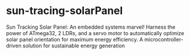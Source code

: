 # sun-tracing-solarPanel
Sun Tracking Solar Panel: An embedded systems marvel! Harness the power of ATmega32, 2 LDRs, and a servo motor to automatically optimize solar panel orientation for maximum energy efficiency. A microcontroller-driven solution for sustainable energy generation
